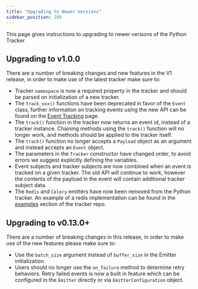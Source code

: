 ```yaml
---
title: "Upgrading to Newer Versions"
sidebar_position: 100
---
```


This page gives instructions to upgrading to newer versions of the Python Tracker
## Upgrading to v1.0.0
There are a number of breaking changes and new features in the V1 release, in order to make use of the latest tracker make sure to:

- Tracker `namespace` is now a required property in the tracker and should be parsed on initialization of a new tracker.
- The `track_xxx()` functions have been deprecated in favor of the `Event` class, further information on tracking events using the new API can be found on the [Event Tracking](/docs/collecting-data/collecting-from-own-applications/python-tracker/tracking-specific-events/index.md) page.
- The `track()` function in the tracker now returns an event id, instead of a tracker instance. Chaining methods using the `track()` function will no longer work, and methods should be applied to the tracker itself.
- The `track()` function no longer accepts a `Payload` object as an argument and instead accepts an `Event` object. 
- The parameters in the `Tracker` constructor have changed order, to avoid errors we suggest explicitly defining the variables.
- Event subjects and tracker subjects are now combined when an event is tracked on a given tracker. The old API will continue to work, however the contents of the payload in the event will contain additional tracker subject data.
- The `Redis` and `Celery` emitters have now been removed from the Python tracker. An example of a redis implementation can be found in the [examples](https://github.com/snowplow/snowplow-python-tracker/tree/master/examples/redis_example) section of the tracker repo. 
## Upgrading to v0.13.0+
There are a number of breaking changes in this release, in order to make use of the new features please make sure to:

- Use the `batch_size` argument instead of `buffer_size` in the Emitter initialization.
- Users should no longer use the `on_failure` method to determine retry behaviors. Retry failed events is now a built in feature which can be configured in the `Emitter` directly or via `EmitterConfiguration` object.

